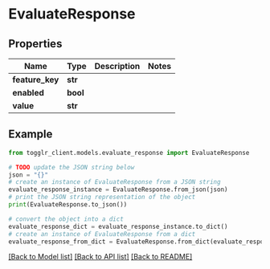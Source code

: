 # EvaluateResponse


## Properties

Name | Type | Description | Notes
------------ | ------------- | ------------- | -------------
**feature_key** | **str** |  | 
**enabled** | **bool** |  | 
**value** | **str** |  | 

## Example

```python
from togglr_client.models.evaluate_response import EvaluateResponse

# TODO update the JSON string below
json = "{}"
# create an instance of EvaluateResponse from a JSON string
evaluate_response_instance = EvaluateResponse.from_json(json)
# print the JSON string representation of the object
print(EvaluateResponse.to_json())

# convert the object into a dict
evaluate_response_dict = evaluate_response_instance.to_dict()
# create an instance of EvaluateResponse from a dict
evaluate_response_from_dict = EvaluateResponse.from_dict(evaluate_response_dict)
```
[[Back to Model list]](../README.md#documentation-for-models) [[Back to API list]](../README.md#documentation-for-api-endpoints) [[Back to README]](../README.md)


